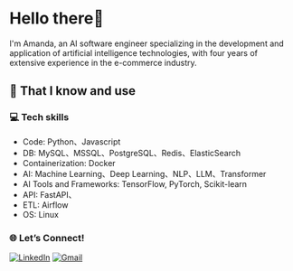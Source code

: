 # Hello there👋
I'm Amanda, an AI software engineer specializing in the development and application of artificial intelligence technologies, with four years of extensive experience in the e-commerce industry.


## 🚀 That I know and use
### 💻 Tech skills
- Code: Python、Javascript
- DB: MySQL、MSSQL、PostgreSQL、Redis、ElasticSearch
- Containerization: Docker
- AI: Machine Learning、Deep Learning、NLP、LLM、Transformer
- AI Tools and Frameworks: TensorFlow, PyTorch, Scikit-learn
- API: FastAPI、
- ETL: Airflow
- OS: Linux




### 🌐 Let’s Connect! 
[![LinkedIn](https://img.shields.io/badge/-LinkedIn-blue)](https://www.linkedin.com/in/youjun-liu-1a7534302)
[![Gmail](https://img.shields.io/badge/-Gmail-red
)](as89475643@gmail.com)
